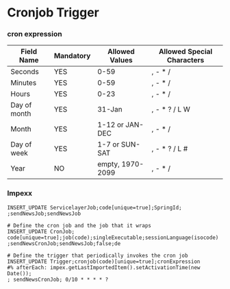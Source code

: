 # Cronjob Trigger

### cron expression

| Field Name   | Mandatory | Allowed Values   | Allowed Special Characters |
| ------------ | --------- | ---------------- | -------------------------- |
| Seconds      | YES       | 0-59             | , - \* /                   |
| Minutes      | YES       | 0-59             | , - \* /                   |
| Hours        | YES       | 0-23             | , - \* /                   |
| Day of month | YES       | 31-Jan           | , - \* ? / L W             |
| Month        | YES       | 1-12 or JAN-DEC  | , - \* /                   |
| Day of week  | YES       | 1-7 or SUN-SAT   | , - \* ? / L #             |
| Year         | NO        | empty, 1970-2099 | , - \* /                   |

### Impexx

```
INSERT_UPDATE ServicelayerJob;code[unique=true];SpringId;
;sendNewsJob;sendNewsJob

# Define the cron job and the job that it wraps
INSERT_UPDATE CronJob; code[unique=true];job(code);singleExecutable;sessionLanguage(isocode)
;sendNewsCronJob;sendNewsJob;false;de

# Define the trigger that periodically invokes the cron job
INSERT_UPDATE Trigger;cronjob(code)[unique=true];cronExpression
#% afterEach: impex.getLastImportedItem().setActivationTime(new Date());
; sendNewsCronJob; 0/10 * * * * ?
```
